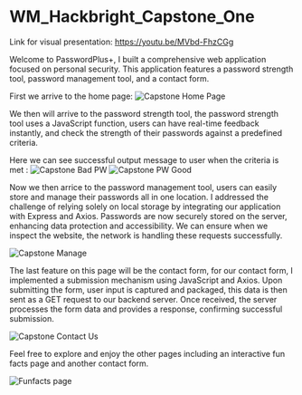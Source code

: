 # WM_Hackbright_Capstone_One

Link for visual presentation: https://youtu.be/MVbd-FhzCGg

Welcome to PasswordPlus+, I built a comprehensive web application focused on personal security. This application features a password strength tool, password management tool, and a contact form.

First we arrive to the home page: 
![Capstone Home Page](https://github.com/palomitaxo/WM_Hackbright_Capstone_One/assets/100452466/1366d536-3143-42c9-8379-4829dc7ce728)

We then will arrive to the password strength tool, the password strength tool uses a JavaScript function, users can have  real-time feedback instantly, and check the strength of their passwords against a predefined criteria. 

Here we can see successful output message to user when the criteria is met :
![Capstone Bad PW](https://github.com/palomitaxo/WM_Hackbright_Capstone_One/assets/100452466/b07b0055-f7a0-4395-8c7c-3131976cd150)
![Capstone PW Good](https://github.com/palomitaxo/WM_Hackbright_Capstone_One/assets/100452466/b10aac28-17ce-4aae-8d79-eb4b66100404)

Now we then arrice to the password management tool, users can easily store and manage their passwords all in one location. I addressed the challenge of relying solely on local storage by integrating our application with Express and Axios. Passwords are now securely stored on the server, enhancing data protection and accessibility. We can ensure when we inspect the website, the network is handling these requests successfully.

![Capstone Manage](https://github.com/palomitaxo/WM_Hackbright_Capstone_One/assets/100452466/b8e599af-71e7-49ee-a9b2-c5ab3ffacdca)

The last feature on this page will be the contact form, for our contact form, I implemented a submission mechanism using JavaScript and Axios. Upon submitting the form, user input is captured and packaged, this data is then sent as a GET request to our backend server. Once received, the server processes the form data and provides a response, confirming successful submission.

![Capstone Contact Us](https://github.com/palomitaxo/WM_Hackbright_Capstone_One/assets/100452466/ad1c03b4-bb2d-4065-943a-20cf084dc0ab)

Feel free to explore and enjoy the other pages including an interactive fun facts page and another contact form.

![Funfacts page](https://github.com/palomitaxo/WM_Hackbright_Capstone_One/assets/100452466/f07d102d-7bea-4071-b7b6-545404b12f45)




